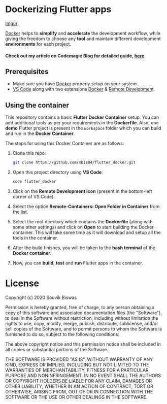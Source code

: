 # Dockerizing Flutter apps

[Imgur](https://i.imgur.com/wy6vrUU.png)

[Docker](https://www.docker.com/) helps to **simplify** and **accelerate** the development workflow, while giving the freedom to choose any **tool** and maintain different development **environments** for each project.

#### Check out my article on **Codemagic Blog** for detailed guide, [here](https://blog.codemagic.io/how-to-dockerize-flutter-apps/).

## Prerequisites

* Make sure you have [Docker](https://docs.docker.com/engine/install/) properly setup on your system.
* [VS Code](https://code.visualstudio.com/) along with two extensions [Docker](https://marketplace.visualstudio.com/items?itemName=ms-azuretools.vscode-docker) & [Remote Development](https://marketplace.visualstudio.com/items?itemName=ms-vscode-remote.vscode-remote-extensionpack).

## Using the container

This repository contains a basic **Flutter Docker Container** setup. You can add additional tools as per your requirements in the **Dockerfile**. Also, one **demo** Flutter project is present in the `workspace` folder which you can build and run in the **Docker Container**.

The steps for using this Docker Container are as follows:

1. Clone this repo:
   ```bash
   git clone https://github.com/sbis04/flutter_docker.git
   ```

2. Open this project directory using **VS Code**:
   ```bash
   code flutter_docker
   ```

3. Click on the **Remote Development icon** (present in the bottom-left corner of VS Code).

4. Select the option **Remote-Containers: Open Folder in Container** from the list.

5. Select the root directory which contains the **Dockerfile** (along with some other settings) and click on **Open** to start building the Docker container. This will take some time as it will download and setup all the tools in the container.

6. After the build finishes, you will be taken to the **bash terminal** of the **Docker container**.

7. Now, you can **build**, **test** and **run** Flutter apps in the container.

# License

Copyright (c) 2020 Souvik Biswas

Permission is hereby granted, free of charge, to any person obtaining a copy
of this software and associated documentation files (the "Software"), to deal
in the Software without restriction, including without limitation the rights
to use, copy, modify, merge, publish, distribute, sublicense, and/or sell
copies of the Software, and to permit persons to whom the Software is
furnished to do so, subject to the following conditions:

The above copyright notice and this permission notice shall be included in all
copies or substantial portions of the Software.

THE SOFTWARE IS PROVIDED "AS IS", WITHOUT WARRANTY OF ANY KIND, EXPRESS OR
IMPLIED, INCLUDING BUT NOT LIMITED TO THE WARRANTIES OF MERCHANTABILITY,
FITNESS FOR A PARTICULAR PURPOSE AND NONINFRINGEMENT. IN NO EVENT SHALL THE
AUTHORS OR COPYRIGHT HOLDERS BE LIABLE FOR ANY CLAIM, DAMAGES OR OTHER
LIABILITY, WHETHER IN AN ACTION OF CONTRACT, TORT OR OTHERWISE, ARISING FROM,
OUT OF OR IN CONNECTION WITH THE SOFTWARE OR THE USE OR OTHER DEALINGS IN THE
SOFTWARE.
